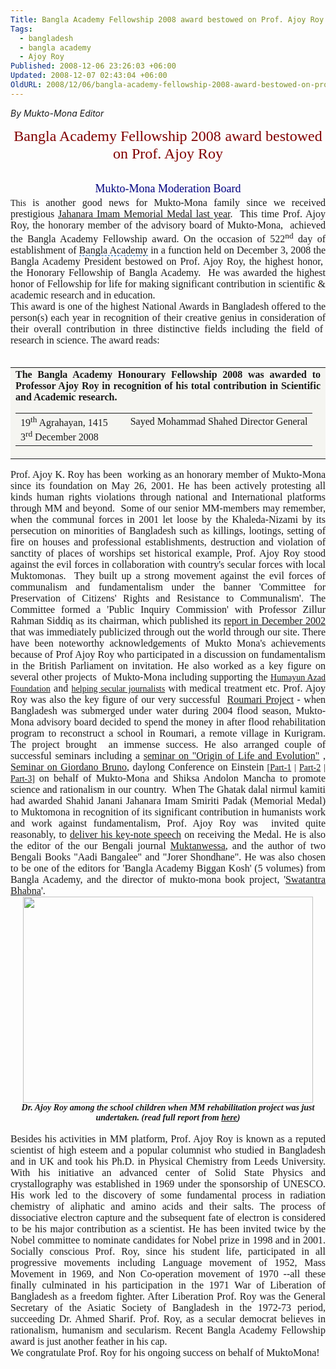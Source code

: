 ```yaml
---
Title: Bangla Academy Fellowship 2008 award bestowed on Prof. Ajoy Roy
Tags:
  - bangladesh
  - bangla academy
  - Ajoy Roy
Published: 2008-12-06 23:26:03 +06:00
Updated: 2008-12-07 02:43:04 +06:00
OldURL: 2008/12/06/bangla-academy-fellowship-2008-award-bestowed-on-prof-ajoy-roy/
---
```


_By Mukto-Mona Editor_

<p style="margin: 0in 0in 0pt; line-height: 200%; text-align: center" class="MsoNormal"><font color="#800000"><font size="5" face="Times New Roman"><span style="background: none transparent scroll repeat 0% 0%; cursor: hand; border-bottom: medium none" id="lw_1228578556_2" class="yshortcuts">Bangla Academy Fellowship</span> 2008</font><font size="5"> </font><font size="5" face="Times New Roman">award bestowed on Prof. Ajoy Roy</font></font></p>
<p style="margin: 0in 0in 0pt; line-height: 200%; text-align: center" class="MsoNormal">&nbsp;</p>
<p style="margin: 0in 0in 0pt; line-height: 200%; text-align: center" class="MsoNormal"><font size="4" color="#000080" face="Times New Roman">Mukto</font><font size="4" color="#000080" face="Times New Roman">-Mona Moderation Board</font></p>

<p style="margin: 0in 0in 0pt; text-align: justify" class="MsoNormal"><font face="Verdana">This</font><font size="3" face="Verdana"> is another good news for Mukto-Mona family since we received prestigious <a href="https://muktomona.com/award/jahanara_imam.htm">Jahanara Imam Memorial Medal last year</a>.  This time Prof. Ajoy Roy, the honorary member of the advisory board of Mukto-Mona,  achieved the Bangla Academy Fellowship award. On the occasion of 522<sup>nd</sup> day of establishment of <span style="cursor: hand; border-bottom: #0066cc 1px dashed" id="lw_1228578556_3" class="yshortcuts">Bangla Academy</span> in a function held on December 3, 2008 the <span style="background: none transparent scroll repeat 0% 0%; cursor: hand; border-bottom: medium none" id="lw_1228578556_4" class="yshortcuts">Bangla Academy President</span> bestowed on Prof. Ajoy Roy, the highest honor,  the Honorary Fellowship of Bangla Academy.  He was awarded the highest honor of Fellowship for life for making significant contribution in scientific &amp; academic research and in education. </font></p>

<p style="margin: 0in 0in 0pt; text-align: justify" class="MsoNormal"><font size="3" face="Verdana">This award is one of the highest National Awards in Bangladesh offered to the person(s) each year in recognition of their creative genius in consideration of their overall contribution in three distinctive fields including the field of  research in science. The award reads: </font></p>
<p style="margin: 0in 0in 0pt; text-align: justify" class="MsoNormal"><font size="3" face="Verdana"> </font><font face="Verdana"> </font></p>


<p align="center">
<table border="0" bgColor="#f5f5f1" width="87%" cellPadding="20" cellSpacing="0" id="table1">
<tr>
<td>
<p style="margin: 0in 0in 0pt; text-align: justify" class="MsoNormal"><strong><font size="3" face="Times New Roman">The <span id="lw_1228578556_6" class="yshortcuts">Bangla Academy Honourary Fellowship</span> 2008 was awarded to Professor Ajoy Roy in recognition of his total contribution in Scientific and Academic research.</font> </strong></p>


<table border="0" width="100%" cellPadding="4" cellSpacing="4" style="border-collapse: collapse" id="table2">
<tr>
<td>
<p style="margin: 0in 0in 0pt; text-align: justify" class="MsoNormal"><font size="3" face="Times New Roman">19<sup>th</sup> Agrahayan, 1415     </font></p>
<p style="margin: 0in 0in 0pt; text-align: justify" class="MsoNormal"><font size="3" face="Times New Roman">3<sup>rd</sup> December 2008</font></p>
</td>
<td align="right" vAlign="top"><font size="3" face="Times New Roman">Sayed Mohammad Shahed</font>
<font size="3" face="Times New Roman">Director General</font></td>
</tr>
</table>


</td>
</tr>
</table>

<p style="margin: 0in 0in 0pt; text-align: justify" class="MsoNormal"><font size="3" face="Verdana">Prof. Ajoy K. Roy has been  working as an honorary member of Mukto-Mona since its foundation on May 26, 2001. He has been actively protesting all kinds human rights violations through national and International platforms through MM and beyond.  Some of our senior MM-members may remember, when the communal forces in 2001 let loose by the Khaleda-Nizami by its persecution on minorities of Bangladesh such as killings, lootings, setting of fire on houses and professional establishments, destruction and violation of sanctity of places of worships set historical example, Prof. Ajoy Roy stood against the evil forces in collaboration with country's secular forces with local Muktomonas.  They built up a strong movement against the evil forces of communalism and fundamentalism under the banner 'Committee for Preservation of Citizens' Rights and Resistance to Communalism'. The Committee formed a 'Public Inquiry Commission' with Professor Zillur Rahman Siddiq as its chairman, which published its <a href="https://muktomona.com/human_rights/minority/report.htm">report in December 2002</a> that was immediately publicized through out the world through our site. There have been noteworthy acknowledgements of Mukto Mona's achievements because of Prof Ajoy Roy who participated in a discussion on fundamentalism in the British Parliament on invitation. He also worked as a key figure on several other projects  of Mukto-Mona including supporting the </font><font face="Verdana"><a href="https://muktomona.com/human_rights/humayun_azad/memorial.htm">Humayun Azad Foundation</a></font><font size="3" face="Verdana"> and </font><font face="Verdana"><a href="https://muktomona.com/human_rights/shahriar/fund.htm">helping secular journalists</a></font><font size="3" face="Verdana"> with medical treatment etc. Prof. Ajoy Roy was also the key figure of our very successful  <a href="https://muktomona.com/human_rights/flood2004/roumari.htm">Roumari Project</a> - when Bangladesh was submerged under water during 2004 flood season, Mukto-Mona advisory board decided to spend the money in after flood rehabilitation program to reconstruct a school in Roumari, a remote village in Kurigram. The project brought  an immense success. He also arranged couple of successful seminars including a <a href="https://muktomona.com/Articles/ajoy/seminar_life_evolution.htm">seminar on "Origin of Life and Evolution"</a> , <a href="https://muktomona.com/news/seminar_bruno290405.htm">Seminar on Giordano Bruno</a>, daylong Conference on Einstein</font><font face="Verdana"> [<a href="https://muktomona.com/news/einstein_seminar_report1.htm">Part-1</a> | <a href="https://muktomona.com/news/einstein_seminar_report2.htm">Part-2</a> | <a href="https://muktomona.com/news/einstein_seminar_report3.htm">Part-3</a>]<font color="#000066"> </font></font><font size="3" face="Verdana">on behalf of Mukto-Mona and Shiksa Andolon Mancha to promote science and rationalism in our country.  When The Ghatak dalal nirmul kamiti had awarded Shahid Janani Jahanara Imam Smiriti Padak (Memorial Medal) to Muktomona in recognition of its significant contribution in humanists work and work against fundamentalism, Prof. Ajoy Roy was  invited quite reasonably, to <a href="https://muktomona.com/Articles/ajoy/jahanara_award280607.htm">deliver his key-note speech</a> on receiving the Medal. He is also the editor of the our Bengali journal <a href="https://muktomona.com/project/muktanwesa/1st_issue/index.htm">Muktanwessa</a>, and the author of two Bengali Books "Aadi Bangalee" and "Jorer Shondhane". He was also chosen to be one of the editors for 'Bangla Academy Biggan Kosh' (5 volumes) from Bangla Academy, and the director of mukto-mona book project, '<a href="https://muktomona.com/project/swatantra_bhabna/">Swatantra Bhabna</a>'.  </font></p>


<p style="margin: 0in 0in 0pt; text-align: center" class="MsoNormal"><font face="Verdana"><img border="0" width="464" src="https://muktomona.com/human_rights/flood2004/roumari_pic/pic6.jpg" height="330" /></font></p>
<p style="margin: 0in 0in 0pt; text-align: center" class="MsoNormal"><strong><em><font face="Times New Roman">Dr. Ajoy Roy among the school children when MM rehabilitation project was just undertaken. (read full report from <a href="https://muktomona.com/human_rights/flood2004/roumari.htm">here</a>)</font></em></strong></p>
<p style="margin: 0in 0in 0pt; text-align: center" class="MsoNormal">&nbsp;</p>
<p style="margin: 0in 0in 0pt; text-align: justify" class="MsoNormal"><font size="3" face="Verdana">Besides his activities in MM platform, Prof. Ajoy Roy is known as a reputed scientist of high esteem and a popular columnist who studied in Bangladesh and in UK and took his Ph.D. in Physical Chemistry from Leeds University. With his initiative an advanced center of Solid State Physics and crystallography was established in 1969 under the sponsorship of UNESCO. His work led to the discovery of some fundamental process in radiation chemistry of aliphatic and amino acids and their salts. The process of dissociative electron capture and the subsequent fate of electron is considered to be his major contribution as a scientist. He has been invited twice by the Nobel committee to nominate candidates for Nobel prize in 1998 and in 2001. Socially conscious Prof. Roy, since his student life, participated in all progressive movements including Language movement of 1952, Mass Movement in 1969, and Non Co-operation movement of 1970 --all these finally culminated in his participation in the 1971 War of Liberation of Bangladesh as a freedom fighter. After Liberation Prof. Roy was the General Secretary of the Asiatic Society of Bangladesh in the 1972-73 period, succeeding Dr. Ahmed Sharif. Prof. Roy, as a secular democrat believes in rationalism, humanism and secularism. Recent Bangla Academy Fellowship award is just another feather in his cap.</font></p>

<p style="margin: 0in 0in 0pt; text-align: justify" class="MsoNormal"><font size="3" face="Verdana">We congratulate Prof. Roy for his ongoing success on behalf of MuktoMona!</font></p>
